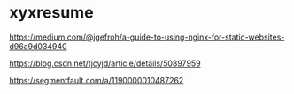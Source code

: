 # xyxresume


https://medium.com/@jgefroh/a-guide-to-using-nginx-for-static-websites-d96a9d034940

https://blog.csdn.net/tjcyjd/article/details/50897959

https://segmentfault.com/a/1190000010487262
